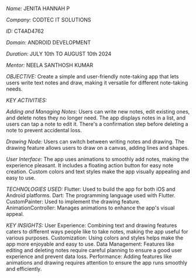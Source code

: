 *Name:* JENITA HANNAH P

*Company:* CODTEC IT SOLUTIONS

*ID:* CT4AD4762

*Domain:* ANDROID DEVELOPMENT

*Duration:* JULY 10th TO AUGUST 10th 2024

*Mentor:* NEELA SANTHOSH KUMAR

*OBJECTIVE:*
Create a simple and user-friendly note-taking app that lets users write text notes and draw, making it versatile for different note-taking needs.

*KEY ACTIVITIES:*

*Adding and Managing Notes:*
Users can write new notes, edit existing ones, and delete notes they no longer need.
The app displays notes in a list, and users can tap a note to edit it.
There's a confirmation step before deleting a note to prevent accidental loss.

*Drawing Node:*
Users can switch between writing notes and drawing.
The drawing feature allows users to draw on a canvas, adding lines and shapes.

*User Interface:*
The app uses animations to smoothly add notes, making the experience pleasant.
It includes a floating action button for easy note creation.
Custom colors and text styles make the app visually appealing and easy to use.

*TECHNOLOGIES USED:*
Flutter: Used to build the app for both iOS and Android platforms.
Dart: The programming language used with Flutter.
CustomPainter: Used to implement the drawing feature.
AnimationController: Manages animations to enhance the app's visual appeal.

*KEY INSIGHTS:*
User Experience: Combining text and drawing features caters to different ways people like to take notes, making the app useful for various purposes.
Customization: Using colors and styles helps make the app more enjoyable and easy to use.
Data Management: Features like editing and deleting notes require careful planning to ensure a good user experience and prevent data loss.
Performance: Adding features like animations and drawing requires attention to ensure the app runs smoothly and efficiently.






